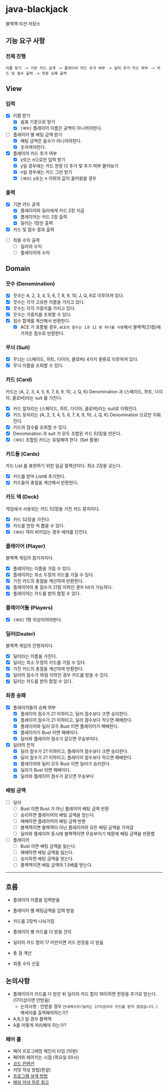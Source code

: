 # java-blackjack

블랙잭 미션 저장소

## 기능 요구 사항

### 전체 진행

`이름 받기 -> 기본 카드 공개 -> 플레이어 카드 추가 여부 -> 딜러 추가 카드 여부 -> 카드 및 점수 출력 -> 최종 승패 출력`

## View

### 입력

- [x] 이름 받기
    - [x] 쉼표 기준으로 받기
    - [x] `[예외]` 플레이어 이름은 공백이 아니어야한다.

- [ ] 플레이어 별 배팅 금액 받기
    - [x] 배팅 금액은 음수가 아니어야한다.
    - [x] 숫자여야한다.

- [x] 플레이어 카드 추가 여부
    - [x] y또는 n으로만 입력 받기
    - [x] y일 경우에는 카드 한장 더 추가 및 추가 여부 물어보기
    - [x] n일 경우에는 카드 그만 받기
    - [x] `[예외]` y또는 n 이외의 값이 들어왔을 경우

### 출력

- [x] 기본 카드 공개
    - [x] 플레이어와 딜러에게 카드 2장 지급
    - [x] 플레이어는 카드 2장 출력
    - [x] 딜러는 1장만 출력

- [x] 카드 및 점수 결과 출력

[//]: # (- [x] 최종 승패 출력)

[//]: # (    - [x] 플레이어들의 승패 여부)

[//]: # (    - [x] 딜러의 전적)

- [ ] 최종 수익 출력
    - [ ] 딜러의 수익
    - [ ] 플레이어의 수익

## Domain

### 끗수 (Denomination)

- [x] 끗수는 A, 2, 3, 4, 5, 6, 7, 8, 9, 10, J, Q, K로 이루어져 있다.
- [x] 끗수는 각각 고유한 이름을 가지고 있다.
- [x] 끗수는 각각 가중치를 가지고 있다.
- [x] 끗수는 가중치를 조회할 수 있다.
- [x] 점수 합계를 계산해서 반환한다.
    - [x] ACE 가 포함될 경우, `ACE의 점수는 1과 11 중 하나를 사용`해서 블랙잭(21점)에 가까운 점수로 반환한다.

### 무늬 (Suit)

- [x] 무늬는 (스페이드, 하트, 다이아, 클로버) 4가지 종류로 이루어져 있다.
- [x] 무늬 이름을 조회할 수 있다.

### 카드 (Card)

카드는 (A, 2, 3, 4, 5, 6, 7, 8, 9, 10, J, Q, K) Denomination 과
(스페이드, 하트, 다이아, 클로버)라는 suit 를 가진다.

- [x] 카드 앞자리는 (스페이드, 하트, 다이아, 클로버)라는 suit로 이뤄진다.
- [x] 카드 뒷자리는 (A, 2, 3, 4, 5, 6, 7, 8, 9, 10, J, Q, K) Denomination 으로만 이뤄진다.
- [x] 카드의 점수를 조회할 수 있다.
- [x] Denomination 과 suit 가 모두 조합된 카드 52장을 만든다.
- [x] `[예외]` 조합된 카드는 유일해야 한다. (Set 활용)

### 카드들 (Cards)

카드 List 를 표현하기 위한 일급 컬렉션이다. 최소 2장을 갖는다.

- [x] 카드를 받아 List에 추가한다.
- [x] 카드들의 총점을 계산해서 반환한다.

### 카드 덱 (Deck)

게임에서 사용되는 카드 52장을 가진 카드 뭉치이다.

- [x] 카드 52장을 가진다.
- [x] 카드를 한장 씩 뽑을 수 있다.
- [x] `[예외]` 덱이 비어있는 경우 에러를 던진다.

### 플레이어 (Player)

블랙잭 게임의 참가자이다.

- [x] 플레이어는 이름을 가질 수 있다.
- [x] 플레이어는 최소 두장의 카드를 가질 수 있다.
- [x] 가진 카드의 총점을 계산하여 반환한다.
- [x] 플레이어의 총 점수가 21점 이하인 경우 hit가 가능하다.
- [x] 플레이어는 카드를 받아 합칠 수 있다.

### 플레이어들 (Players)

- [x] `[예외]` 1명 이상이어야한다.

### 딜러(Dealer)

블랙잭 게임의 진행자이다.

- [x] 딜러라는 이름을 가진다.
- [x] 딜러는 최소 두장의 카드를 가질 수 있다.
- [x] 가진 카드의 총점을 계산하여 반환한다.
- [x] 딜러의 점수가 16점 이하인 경우 카드를 받을 수 있다.
- [x] 딜러는 카드를 받아 합칠 수 있다.

### 최종 승패

- [x]  플레이어들의 승패 여부
    - [x]  플레이어 점수가 21 이하이고, 딜러 점수보다 크면 승리한다.
    - [x]  플레이어 점수가 21 이하이고, 딜러 점수보다 작으면 패배한다.
    - [x]  플레이어와 딜러 모두 Bust 이면 플레이어가 패배한다.
    - [x]  플레이어가 Bust 이면 패배이다.
    - [x]  딜러와 플레이어 점수가 같으면 무승부이다.
- [x]  딜러의 전적
    - [x]  딜러 점수가 21 이하이고, 플레이어 점수보다 크면 승리한다.
    - [x]  딜러 점수가 21 이하이고, 플레이어 점수보다 작으면 패배한다.
    - [x]  플레이어와 딜러 모두 Bust 이면 딜러가 승리한다.
    - [x]  딜러가 Bust 이면 패배이다.
    - [x]  딜러와 플레이어 점수가 같으면 무승부다

### 배팅 금액

- [ ] 딜러
    - [ ]  Bust 이면 Bust 가 아닌 플레이어 배팅 금액 반환
    - [ ]  승리하면 플레이어의 배팅 금액을 얻는다.
    - [ ]  패배하면 플레이어의 배팅 금액 반환
    - [ ]  블랙잭이면 블랙잭이 아닌 플레이어의 모든 배팅 금액을 가져감
    - [ ] 딜러와 플레이어 동시에 블랙잭이면 무승부이기 때문에 배팅 금액을 반환함
- [ ] 플레이어
    - [ ]  Bust 이면 배팅 금액을 잃는다.
    - [ ]  패배하면 배팅 금액을 잃는다.
    - [ ]  승리하면 배팅 금액을 얻는다.
    - [ ]  블랙잭이면 배팅 금액의 1.5배를 받는다.

---

## 흐름
- 플레이어 이름을 입력받음
- 플레이어 별 베팅금액을 입력 받음
- 카드를 2장씩 나눠가짐

- 플레이어 별 카드를 더 받을 건지
- 딜러의 카드 합이 17 미만이면 카드 한장을 더 받음

- 총 점 계산
- 최종 수익 산출

## 논의사항

- 플레이어가 카드를 다 받은 뒤 딜러의 카드 합이 16이하면 한장을 추가로 받는다. (17이상이면 안받음)
    - 논의사항 : 안받을 경우 `안내메시지(딜러는 17이상이라 카드를 받지 않았습니다.)` 메세지를 출력해야하는가?
- A,8,3 일 경우 블랙잭
- A를 어떻게 처리해야 하는가?

### 페어 룰

- 페어 프로그래밍 체인지 타임 (10분)
- 페어와 헤어지는 시점 (목요일 00시)
- [코드 컨벤션](https://github.com/woowacourse/woowacourse-docs/tree/master/styleguide/java)
- 커밋 작성 방법(한글)
- [프로그램 설계 방법](https://whimsical.com/sudaltest-JGN5vZ4gSkYxZGZJPjnnX3@2Ux7TurymNM4tJSA7FqU)
- [매일 저녁 하루 회고](https://necessary-sundial-178.notion.site/47c56e272fb3485d84de5e502d66ff6c)